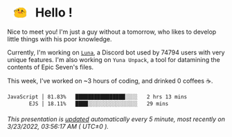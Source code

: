 <h1>   <img src="./spoink.gif" style="vertical-align:middle;" width="30px">   Hello ! </h1>

Nice to meet you! I'm just a guy without a tomorrow, who likes to develop little things with his poor knowledge.

Currently, I'm working on <a href='https://github.com/Asgarrrr/Luna'>`Luna`</a>, a Discord bot used by 74794 users with very unique features. I'm also working on `Yuna Unpack`, a tool for datamining the contents of Epic Seven's files.

This week, I've worked on ~3 hours of coding, and drinked 0 coffees ☕.

```
JavaScript │ 81.83%   ████████████████░░░░   2 hrs 13 mins
       EJS │ 18.11%   ████░░░░░░░░░░░░░░░░   29 mins
```

###### This presentation is [updated](https://github.com/Asgarrrr) automatically every 5 minute, most recently on 3/23/2022, 03:56:17 AM ( UTC±0 ).